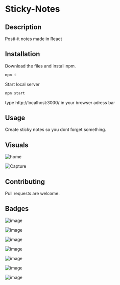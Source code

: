# Sticky-Notes

## Description

Posti-it notes made in React

## Installation

Download the files and install npm.

```bash
npm i
```

Start local server
```bash
npm start
```


type http://localhost:3000/ in your browser adress bar


## Usage

Create sticky notes so you dont forget something.

## Visuals

![home](https://user-images.githubusercontent.com/119517554/225431986-b5707d71-f87e-4caa-b8cd-50cca04b87bf.PNG)

![Capture](https://user-images.githubusercontent.com/119517554/225431993-3bd14e41-adae-4fbc-b92a-6fcd37d877b1.PNG)


## Contributing

Pull requests are welcome.


## Badges

![image](https://img.shields.io/badge/VSCode-0078D4?style=for-the-badge&logo=visual%20studio%20code&logoColor=white)

![image](https://img.shields.io/badge/HTML5-E34F26?style=for-the-badge&logo=html5&logoColor=white)

![image](https://img.shields.io/badge/CSS3-1572B6?style=for-the-badge&logo=css3&logoColor=white)

![image](https://img.shields.io/badge/JavaScript-323330?style=for-the-badge&logo=javascript&logoColor=F7DF1E)

![image](https://img.shields.io/badge/Material%20UI-007FFF?style=for-the-badge&logo=mui&logoColor=white)

![image](https://img.shields.io/badge/React-20232A?style=for-the-badge&logo=react&logoColor=61DAFB)

![image](https://img.shields.io/badge/npm-CB3837?style=for-the-badge&logo=npm&logoColor=white)


